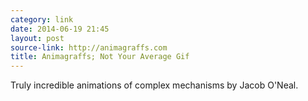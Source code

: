 ```yaml
---
category: link
date: 2014-06-19 21:45
layout: post
source-link: http://animagraffs.com
title: Animagraffs; Not Your Average Gif
---
```

Truly incredible animations of complex mechanisms by Jacob O'Neal. 